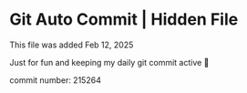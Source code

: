 # Git Auto Commit | Hidden File

This file was added Feb 12, 2025

Just for fun and keeping my daily git commit active 🤪

commit number: 215264

